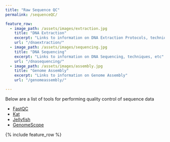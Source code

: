 ```yaml
---
title: "Raw Sequence QC"
permalink: /sequenceQC/

feature_row:
  - image_path: /assets/images/extraction.jpg
    title: "DNA Extraction"
    excerpt: "Links to information on DNA Extraction Protocols, techniques, etc"
    url: "/dnaextraction/"
  - image_path: /assets/images/sequencing.jpg
    title: "DNA Sequencing"
    excerpt: "Links to information on DNA Sequencing, techniques, etc"
    url: "/dnasequencing/"
  - image_path: /assets/images/assembly.jpg
    title: "Genome Assembly"
    excerpt: "Links to information on Genome Assembly"
    url: "/genomeassembly/"

---
```



Below are a list of tools for performing quality control of sequence data

* [FastQC](https://www.bioinformatics.babraham.ac.uk/projects/fastqc/)
* [Kat](https://www.earlham.ac.uk/kat-tools)
* [Jellyfish](https://www.cbcb.umd.edu/software/jellyfish/)
* [GenomeScope](http://qb.cshl.edu/genomescope/)

{% include feature_row %}


